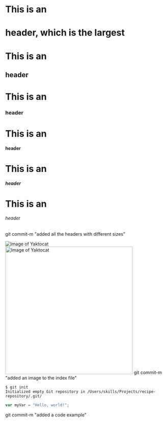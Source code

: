 # This is an <h1> header, which is the largest
# This is an <h2> header
# This is an <h3> header
# This is an <h4> header
# This is an <h5> header
# This is an <h6> header
git commit-m "added all the headers with different sizes"

![Image of Yaktocat](https://octodex.github.com/images/yaktocat.png)
<img alt="Image of Yaktocat"
src=https://octodex.github.com/images/yaktocat.png width=400>
git commit-m "added an image to the index file"

```
$ git init
Initialized empty Git repository in /Users/skills/Projects/recipe-repository/.git/
```
``` javascript
var myVar = "Hello, world!";
```
git commit-m "added a code example"
